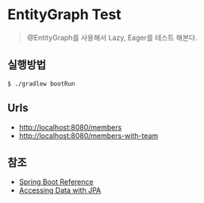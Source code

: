 # EntityGraph Test
> @EntityGraph를 사용해서 Lazy, Eager를 테스트 해본다.

## 실행방법
```
$ ./gradlew bootRun
```

## Urls
- [http://localhost:8080/members](http://localhost:8080/members)
- [http://localhost:8080/members-with-team](http://localhost:8080/members-with-team)

## 참조
- [Spring Boot Reference](https://docs.spring.io/spring-boot/docs/current/reference/htmlsingle/)
- [Accessing Data with JPA](https://spring.io/guides/gs/accessing-data-jpa/)